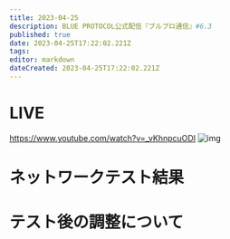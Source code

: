 ```yaml
---
title: 2023-04-25
description: BLUE PROTOCOL公式配信『ブルプロ通信』#6.3
published: true
date: 2023-04-25T17:22:02.221Z
tags: 
editor: markdown
dateCreated: 2023-04-25T17:22:02.221Z
---
```


# LIVE
https://www.youtube.com/watch?v=_vKhnpcuODI
![img](https://pbs.twimg.com/media/Fuji-09aEAEzltb?format=jpg&name=small)

# ネットワークテスト結果

# テスト後の調整について


